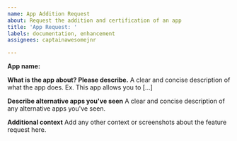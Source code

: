 ```yaml
---
name: App Addition Request
about: Request the addition and certification of an app
title: 'App Request: '
labels: documentation, enhancement
assignees: captainawesomejnr

---
```


**App name:** 

**What is the app about? Please describe.**
A clear and concise description of what the app does. Ex. This app allows you to […]

**Describe alternative apps you've seen**
A clear and concise description of any alternative apps you've seen.

**Additional context**
Add any other context or screenshots about the feature request here.
